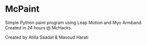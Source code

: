 # McPaint
Simple Python paint program using Leap Motion and Myo Armband. Created in 24 hours @ McHacks.

Created by Atilla Saadat & Masoud Harati

